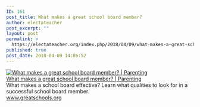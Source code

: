 ```yaml
---
ID: 161
post_title: What makes a great school board member?
author: electateacher
post_excerpt: ""
layout: post
permalink: >
  https://electateacher.org/index.php/2018/04/09/what-makes-a-great-school-board-member/
published: true
post_date: 2018-04-09 14:05:52
---
```

<div class="wplinkpreview">
<div class="wplinkpreview-image"><a href="https://www.greatschools.org/gk/articles/what-makes-a-great-school-board-member/" target="_blank" rel="noopener"> <img src="https://www.greatschools.org/gk/wp-content/uploads/2009/05/School-board-member.jpg" alt="What makes a great school board member? | Parenting" /> </a></div>
<div class="wplinkpreview-title"><a href="https://www.greatschools.org/gk/articles/what-makes-a-great-school-board-member/" target="_blank" rel="noopener"> What makes a great school board member? | Parenting </a></div>
<div class="wplinkpreview-description">What makes a school board effective? Learn what qualities to look for in a successful school board member.</div>
<div class="wplinkpreview-source"><a href="https://www.greatschools.org/gk/articles/what-makes-a-great-school-board-member/" target="_blank" rel="noopener"> www.greatschools.org </a></div>
</div>
&nbsp;